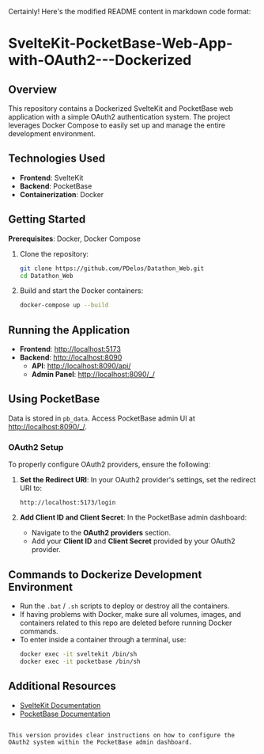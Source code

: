 Certainly! Here's the modified README content in markdown code format:

# SvelteKit-PocketBase-Web-App-with-OAuth2---Dockerized

## Overview
This repository contains a Dockerized SvelteKit and PocketBase web application with a simple OAuth2 authentication system. The project leverages Docker Compose to easily set up and manage the entire development environment.

## Technologies Used
- **Frontend**: SvelteKit
- **Backend**: PocketBase
- **Containerization**: Docker

## Getting Started
**Prerequisites**: Docker, Docker Compose

1. Clone the repository:
   ```bash
   git clone https://github.com/PDelos/Datathon_Web.git
   cd Datathon_Web
   ```

2. Build and start the Docker containers:
   ```bash
   docker-compose up --build
   ```

## Running the Application
- **Frontend**: [http://localhost:5173](http://localhost:5173)
- **Backend**: [http://localhost:8090](http://localhost:8090)
  - **API**: [http://localhost:8090/api/](http://localhost:8090/api/)
  - **Admin Panel**: [http://localhost:8090/_/](http://localhost:8090/_/)

## Using PocketBase
Data is stored in `pb_data`. Access PocketBase admin UI at [http://localhost:8090/_/](http://localhost:8090/_/).

### OAuth2 Setup
To properly configure OAuth2 providers, ensure the following:

1. **Set the Redirect URI**: In your OAuth2 provider's settings, set the redirect URI to:
   ```
   http://localhost:5173/login
   ```

2. **Add Client ID and Client Secret**: In the PocketBase admin dashboard:
   - Navigate to the **OAuth2 providers** section.
   - Add your **Client ID** and **Client Secret** provided by your OAuth2 provider.

## Commands to Dockerize Development Environment
- Run the `.bat` / `.sh` scripts to deploy or destroy all the containers.
- If having problems with Docker, make sure all volumes, images, and containers related to this repo are deleted before running Docker commands.
- To enter inside a container through a terminal, use:
   ```bash
   docker exec -it sveltekit /bin/sh
   docker exec -it pocketbase /bin/sh
   ```

## Additional Resources
- [SvelteKit Documentation](https://kit.svelte.dev/docs)
- [PocketBase Documentation](https://pocketbase.io/docs)
```

This version provides clear instructions on how to configure the OAuth2 system within the PocketBase admin dashboard.
